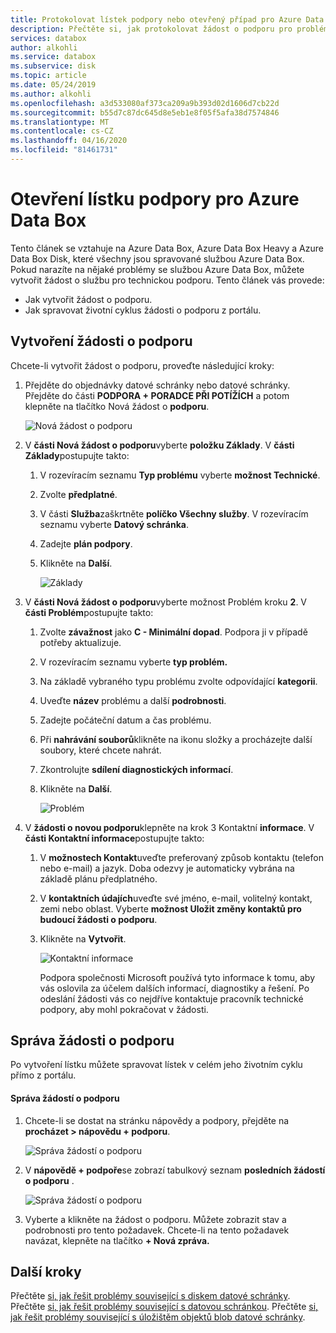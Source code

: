 ```yaml
---
title: Protokolovat lístek podpory nebo otevřený případ pro Azure Data Box | Dokumenty společnosti Microsoft
description: Přečtěte si, jak protokolovat žádost o podporu pro problémy související s objednávkami datové schránky nebo datové schránky.
services: databox
author: alkohli
ms.service: databox
ms.subservice: disk
ms.topic: article
ms.date: 05/24/2019
ms.author: alkohli
ms.openlocfilehash: a3d533080af373ca209a9b393d02d1606d7cb22d
ms.sourcegitcommit: b55d7c87dc645d8e5eb1e8f05f5afa38d7574846
ms.translationtype: MT
ms.contentlocale: cs-CZ
ms.lasthandoff: 04/16/2020
ms.locfileid: "81461731"
---
```

# <a name="open-a-support-ticket-for-azure-data-box"></a>Otevření lístku podpory pro Azure Data Box

Tento článek se vztahuje na Azure Data Box, Azure Data Box Heavy a Azure Data Box Disk, které všechny jsou spravované službou Azure Data Box. Pokud narazíte na nějaké problémy se službou Azure Data Box, můžete vytvořit žádost o službu pro technickou podporu. Tento článek vás provede:

* Jak vytvořit žádost o podporu.
* Jak spravovat životní cyklus žádosti o podporu z portálu.

## <a name="create-a-support-request"></a>Vytvoření žádosti o podporu

Chcete-li vytvořit žádost o podporu, proveďte následující kroky:

1. Přejděte do objednávky datové schránky nebo datové schránky. Přejděte do části **PODPORA + PORADCE PŘI POTÍŽÍCH** a potom klepněte na tlačítko Nová žádost o **podporu**.

    ![Nová žádost o podporu](./media/data-box-disk-contact-microsoft-support/data-box-disk-support-request.png)

2. V **části Nová žádost o podporu**vyberte **položku Základy**. V **části Základy**postupujte takto:

    1. V rozevíracím seznamu **Typ problému** vyberte **možnost Technické**.
    2. Zvolte **předplatné**.
    3. V části **Služba**zaškrtněte **políčko Všechny služby**. V rozevíracím seznamu vyberte **Datový schránka**. 
    4. Zadejte **plán podpory**.
    5. Klikněte na **Další**.

        ![Základy](./media/data-box-disk-contact-microsoft-support/data-box-disk-support1.png)

3. V **části Nová žádost o podporu**vyberte možnost Problém kroku **2**. V **části Problém**postupujte takto:

    1. Zvolte **závažnost** jako **C - Minimální dopad**. Podpora ji v případě potřeby aktualizuje.
    2. V rozevíracím seznamu vyberte **typ problém.**
    3. Na základě vybraného typu problému zvolte odpovídající **kategorii**.
    4. Uveďte **název** problému a další **podrobnosti**.
    5. Zadejte počáteční datum a čas problému.
    6. Při **nahrávání souborů**klikněte na ikonu složky a procházejte další soubory, které chcete nahrát.
    7. Zkontrolujte **sdílení diagnostických informací**.
    8. Klikněte na **Další**.

       ![Problém](./media/data-box-disk-contact-microsoft-support/data-box-disk-support2.png)

4. V **žádosti o novou podporu**klepněte na krok 3 Kontaktní **informace**. V **části Kontaktní informace**postupujte takto:

   1. V **možnostech Kontakt**uveďte preferovaný způsob kontaktu (telefon nebo e-mail) a jazyk. Doba odezvy je automaticky vybrána na základě plánu předplatného.
   2. V **kontaktních údajích**uveďte své jméno, e-mail, volitelný kontakt, zemi nebo oblast. Vyberte **možnost Uložit změny kontaktů pro budoucí žádosti o podporu**.
   3. Klikněte na **Vytvořit**.

       ![Kontaktní informace](./media/data-box-disk-contact-microsoft-support/data-box-disk-support3.png)   

      Podpora společnosti Microsoft používá tyto informace k tomu, aby vás oslovila za účelem dalších informací, diagnostiky a řešení.
      Po odeslání žádosti vás co nejdříve kontaktuje pracovník technické podpory, aby mohl pokračovat v žádosti.

## <a name="manage-a-support-request"></a>Správa žádosti o podporu

Po vytvoření lístku můžete spravovat lístek v celém jeho životním cyklu přímo z portálu.

#### <a name="to-manage-your-support-requests"></a>Správa žádostí o podporu

1. Chcete-li se dostat na stránku nápovědy a podpory, přejděte na **procházet > nápovědu + podporu**.

    ![Správa žádostí o podporu](./media/data-box-disk-contact-microsoft-support/data-box-disk-manage-support-ticket1.png)

2. V **nápovědě + podpoře**se zobrazí tabulkový seznam **posledních žádostí o podporu** .

    ![Správa žádostí o podporu](./media/data-box-disk-contact-microsoft-support/data-box-disk-manage-support-ticket2.png)

3. Vyberte a klikněte na žádost o podporu. Můžete zobrazit stav a podrobnosti pro tento požadavek. Chcete-li na tento požadavek navázat, klepněte na tlačítko **+ Nová zpráva.**

## <a name="next-steps"></a>Další kroky

Přečtěte [si, jak řešit problémy související s diskem datové schránky](data-box-disk-troubleshoot.md).
Přečtěte [si, jak řešit problémy související s datovou schránkou](data-box-troubleshoot.md).
Přečtěte [si, jak řešit problémy související s úložištěm objektů blob datové schránky](data-box-troubleshoot-rest.md).
